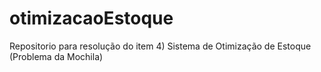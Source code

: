 # otimizacaoEstoque
Repositorio para resolução do item 4) Sistema de Otimização de Estoque (Problema da Mochila)
